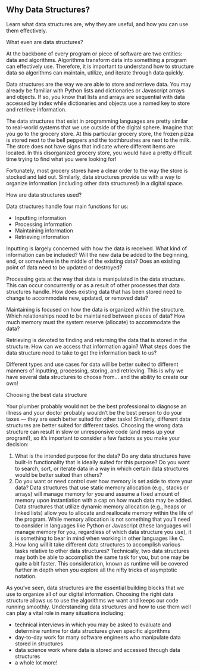 ## Why Data Structures?

Learn what data structures are, why they are useful, and how you can use them effectively.

What even are data structures?

At the backbone of every program or piece of software are two entities: data and algorithms. Algorithms transform data into something a program can effectively use. Therefore, it is important to understand how to structure data so algorithms can maintain, utilize, and iterate through data quickly.

Data structures are the way we are able to store and retrieve data. You may already be familiar with Python lists and dictionaries or Javascript arrays and objects. If so, you know that lists and arrays are sequential with data accessed by index while dictionaries and objects use a named key to store and retrieve information.

The data structures that exist in programming languages are pretty similar to real-world systems that we use outside of the digital sphere. Imagine that you go to the grocery store. At this particular grocery store, the frozen pizza is stored next to the bell peppers and the toothbrushes are next to the milk. The store does not have signs that indicate where different items are located. In this disorganized grocery store, you would have a pretty difficult time trying to find what you were looking for!

Fortunately, most grocery stores have a clear order to the way the store is stocked and laid out. Similarly, data structures provide us with a way to organize information (including other data structures!) in a digital space.

How are data structures used?

Data structures handle four main functions for us:

- Inputting information
- Processing information
- Maintaining information
- Retrieving information

Inputting is largely concerned with how the data is received. What kind of information can be included? Will the new data be added to the beginning, end, or somewhere in the middle of the existing data? Does an existing point of data need to be updated or destroyed?

Processing gets at the way that data is manipulated in the data structure. This can occur concurrently or as a result of other processes that data structures handle. How does existing data that has been stored need to change to accommodate new, updated, or removed data?

Maintaining is focused on how the data is organized within the structure. Which relationships need to be maintained between pieces of data? How much memory must the system reserve (allocate) to accommodate the data?

Retrieving is devoted to finding and returning the data that is stored in the structure. How can we access that information again? What steps does the data structure need to take to get the information back to us?

Different types and use cases for data will be better suited to different manners of inputting, processing, storing, and retrieving. This is why we have several data structures to choose from… and the ability to create our own!

Choosing the best data structure

Your plumber probably would not be the best professional to diagnose an illness and your doctor probably wouldn’t be the best person to do your taxes — they are each better suited for other tasks! Similarly, different data structures are better suited for different tasks. Choosing the wrong data structure can result in slow or unresponsive code (and mess up your program!), so it’s important to consider a few factors as you make your decision:

1. What is the intended purpose for the data? Do any data structures have built-in functionality that is ideally suited for this purpose? Do you want to search, sort, or iterate data in a way in which certain data structures would be better suited than others?
2. Do you want or need control over how memory is set aside to store your data? Data structures that use static memory allocation (e.g., stacks or arrays) will manage memory for you and assume a fixed amount of memory upon instantiation with a cap on how much data may be added. Data structures that utilize dynamic memory allocation (e.g., heaps or linked lists) allow you to allocate and reallocate memory within the life of the program. While memory allocation is not something that you’ll need to consider in languages like Python or Javascript (these languages will manage memory for you, regardless of which data structure you use), it is something to bear in mind when working in other languages like C.
3. How long will it take different data structures to accomplish various tasks relative to other data structures? Technically, two data structures may both be able to accomplish the same task for you, but one may be quite a bit faster. This consideration, known as runtime will be covered further in depth when you explore all the nifty tricks of asymptotic notation.

As you’ve seen, data structures are the essential building blocks that we use to organize all of our digital information. Choosing the right data structure allows us to use the algorithms we want and keeps our code running smoothly. Understanding data structures and how to use them well can play a vital role in many situations including:

- technical interviews in which you may be asked to evaluate and determine runtime for data structures given specific algorithms
- day-to-day work for many software engineers who manipulate data stored in structures
- data science work where data is stored and accessed through data structures
- a whole lot more!
